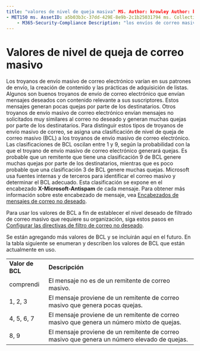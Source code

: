 ```yaml
---
title: "valores de nivel de queja masiva" MS. Author: krowley Author: kccross Manager: laurawi ms. Date: 3/5/2015 ms. Audience: ITPro ms. topic: artículo ms. Service: O365-seccomp ms. Custom: TN2DMC localization_priority: normal Search. appverid:
- MET150 ms. AssetID: a5b03b3c-37dd-429E-8e9b-2c1b25031794 ms. Collection:
    - M365-Security-Compliance Description: "los envíos de correo masivo varían en su envío de PA tterns, creación de contenido y prácticas de adquisición de listas. Algunos son buenos correos masivos que envían mensajes deseados con contenido relevante a sus suscriptores. Estos mensajes generan algunas quejas por parte de los destinatarios. Otros correos masivos envían mensajes no solicitados que se asemejan al correo no deseado y generan muchas quejas a los destinatarios. Para distinguir estos tipos de correo masivo, los mensajes de correo masivo tienen asignada una clasificación de nivel de queja masiva (BCL). Las clasificaciones de BCL van de 1 a 9, en función de la probabilidad de que el correo masivo genere quejas. Es probable que un remitente que tenga una clasificación de la cuenta de que se proenvíen muchas quejas a los destinatarios, mientras que la clasificación 3 es poco probable que genere muchas quejas. Microsoft usa orígenes internos y de terceros para identificar el correo masivo y determinar la BCL adecuada. Esta clasificación se expone en el encabezado X-Microsoft-antispam de cada mensaje. Para obtener más información acerca de este encabezado de mensaje, consulte anti-spam Message headers ".
---
```


# <a name="bulk-complaint-level-values"></a>Valores de nivel de queja de correo masivo

Los troyanos de envío masivo de correo electrónico varían en sus patrones de envío, la creación de contenido y las prácticas de adquisición de listas. Algunos son buenos troyanos de envío de correo electrónico que envían mensajes deseados con contenido relevante a sus suscriptores. Estos mensajes generan pocas quejas por parte de los destinatarios. Otros troyanos de envío masivo de correo electrónico envían mensajes no solicitados muy similares al correo no deseado y generan muchas quejas por parte de los destinatarios. Para distinguir estos tipos de troyanos de envío masivo de correo, se asigna una clasificación de nivel de queja de correo masivo (BCL) a los troyanos de envío masivo de correo electrónico. Las clasificaciones de BCL oscilan entre 1 y 9, según la probabilidad con la que el troyano de envío masivo de correo electrónico generará quejas. Es probable que un remitente que tiene una clasificación 9 de BCL genere muchas quejas por parte de los destinatarios, mientras que es poco probable que una clasificación 3 de BCL genere muchas quejas. Microsoft usa fuentes internas y de terceros para identificar el correo masivo y determinar el BCL adecuado. Esta clasificación se expone en el encabezado **X-Microsoft-Antispam** de cada mensaje. Para obtener más información sobre este encabezado de mensaje, vea [Encabezados de mensajes de correo no deseado](anti-spam-message-headers.md). 
  
Para usar los valores de BCL a fin de establecer el nivel deseado de filtrado de correo masivo que requiere su organización, siga estos pasos en [Configurar las directivas de filtro de correo no deseado](configure-your-spam-filter-policies.md).
  
Se están agregando más valores de BCL y se incluirán aquí en el futuro. En la tabla siguiente se enumeran y describen los valores de BCL que están actualmente en uso.
  
|||
|:-----|:-----|
|**Valor de BCL** <br/> |**Descripción** <br/> |
|comprendi  <br/> |El mensaje no es de un remitente de correo masivo.  <br/> |
|1, 2, 3  <br/> |El mensaje proviene de un remitente de correo masivo que genera pocas quejas.  <br/> |
|4, 5, 6, 7  <br/> |El mensaje proviene de un remitente de correo masivo que genera un número mixto de quejas.  <br/> |
|8, 9  <br/> |El mensaje proviene de un remitente de correo masivo que genera un número elevado de quejas.  <br/> |
   

